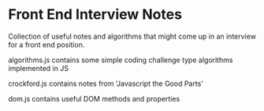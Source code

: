 Front End Interview Notes
====================

Collection of useful notes and algorithms that might come up in an interview for a front end position.

algorithms.js contains some simple coding challenge type algorithms implemented in JS

crockford.js contains notes from 'Javascript the Good Parts'

dom.js contains useful DOM methods and properties

